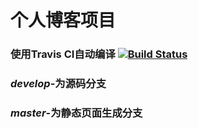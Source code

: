 # 个人博客项目

### 使用Travis CI自动编译 [![Build Status](https://travis-ci.org/chang-chaunce/chang-chaunce.github.io.svg?branch=develop)](https://travis-ci.org/chang-chaunce/chang-chaunce.github.io)

### ***develop***-为源码分支

### ***master***-为静态页面生成分支
